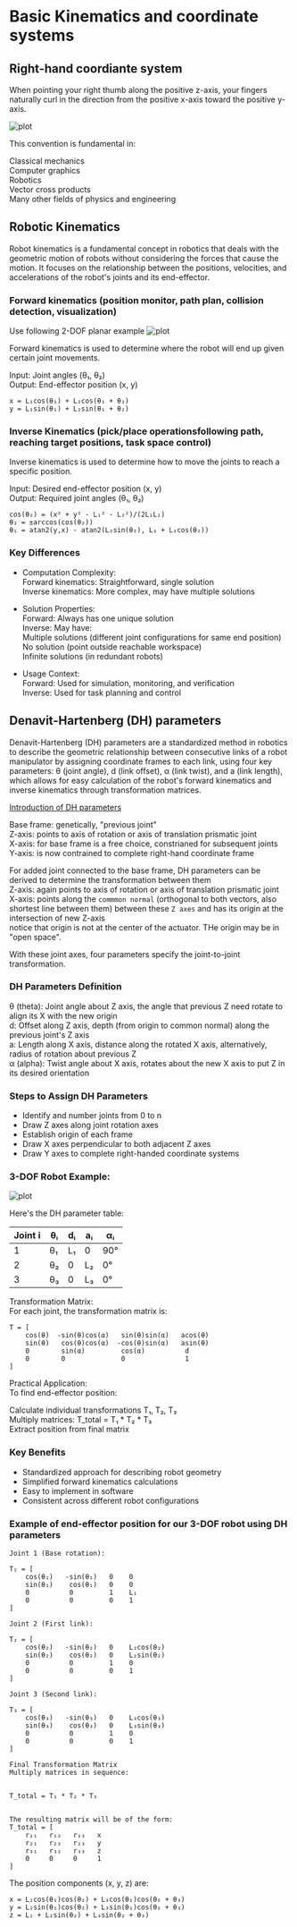 # Basic Kinematics and coordinate systems

## Right-hand coordiante system

When pointing your right thumb along the positive z-axis, your fingers naturally curl in the direction from the positive x-axis toward the positive y-axis.

![plot](./Right-hand-coordinate.png)

This convention is fundamental in:

Classical mechanics  
Computer graphics  
Robotics  
Vector cross products  
Many other fields of physics and engineering

## Robotic Kinematics

Robot kinematics is a fundamental concept in robotics that deals with the geometric motion of robots without considering the forces that cause the motion. It focuses on the relationship between the positions, velocities, and accelerations of the robot's joints and its end-effector.

### Forward kinematics (position monitor, path plan, collision detection, visualization)

Use following 2-DOF planar example
![plot](./2D-planar-example.png)

Forward kinematics is used to determine where the robot will end up given certain joint movements.  

Input: Joint angles (θ₁, θ₂)  
Output: End-effector position (x, y)  


```
x = L₁cos(θ₁) + L₂cos(θ₁ + θ₂)
y = L₁sin(θ₁) + L₂sin(θ₁ + θ₂)
```

### Inverse Kinematics (pick/place operationsfollowing path, reaching target positions, task space control)

Inverse kinematics is used to determine how to move the joints to reach a specific position.  

Input: Desired end-effector position (x, y)  
Output: Required joint angles (θ₁, θ₂)  

```
cos(θ₂) = (x² + y² - L₁² - L₂²)/(2L₁L₂)
θ₂ = ±arccos(cos(θ₂))
θ₁ = atan2(y,x) - atan2(L₂sin(θ₂), L₁ + L₂cos(θ₂))
```

### Key Differences

- Computation Complexity:  
    Forward kinematics: Straightforward, single solution  
    Inverse kinematics: More complex, may have multiple solutions  
  
- Solution Properties:  
    Forward: Always has one unique solution  
    Inverse: May have:  
        Multiple solutions (different joint configurations for same end position)  
        No solution (point outside reachable workspace)  
        Infinite solutions (in redundant robots)  
  
- Usage Context:  
    Forward: Used for simulation, monitoring, and verification  
    Inverse: Used for task planning and control  

## Denavit-Hartenberg (DH) parameters  

Denavit-Hartenberg (DH) parameters are a standardized method in robotics to describe the geometric relationship between consecutive links of a robot manipulator by assigning coordinate frames to each link, using four key parameters: θ (joint angle), d (link offset), α (link twist), and a (link length), which allows for easy calculation of the robot's forward kinematics and inverse kinematics through transformation matrices.  

[Introduction of DH parameters](https://www.youtube.com/watch?v=rA9tm0gTln8)

Base frame: genetically, "previous joint"  
Z-axis: points to axis of rotation or axis of translation prismatic joint  
X-axis: for base frame is a free choice, constrianed for subsequent joints  
Y-axis: is now contrained to complete right-hand coordinate frame  

For added joint connected to the base frame,  DH parameters can be derived to determine the transformation between them  
Z-axis: again points to axis of rotation or axis of translation prismatic joint  
X-axis: points along the `commmon normal` (orthogonal to both vectors, also shortest line between them) between these `Z axes` and has its origin at the intersection of new Z-axis  
        notice that origin is not at the center of the actuator. THe origin may be in "open space".  

With these joint axes, four parameters specify the joint-to-joint transformation.


### DH Parameters Definition

θ (theta): Joint angle about Z axis, the angle that previous Z need rotate to align its X with the new origin  
d: Offset along Z axis, depth (from origin to common normal) along the previous joint's Z axis  
a: Length along X axis,  distance along the rotated X axis, alternatively, radius of rotation about previous Z  
α (alpha): Twist angle  about X axis, rotates about the new X axis to put Z in its desired orientation  

### Steps to Assign DH Parameters

- Identify and number joints from 0 to n  
- Draw Z axes along joint rotation axes  
- Establish origin of each frame  
- Draw X axes perpendicular to both adjacent Z axes  
- Draw Y axes to complete right-handed coordinate systems  

### 3-DOF Robot Example:

![plot](./DH-parameters-3DOF.png)

Here's the DH parameter table:  

Joint i | θᵢ  | dᵢ    | aᵢ    | αᵢ
--------|------|--------|--------|--------
1       | θ₁  | L₁    | 0     | 90°
2       | θ₂  | 0     | L₂    | 0°
3       | θ₃  | 0     | L₃    | 0°

Transformation Matrix:  
For each joint, the transformation matrix is:  
```
T = [
    cos(θ)  -sin(θ)cos(α)   sin(θ)sin(α)   acos(θ)
    sin(θ)   cos(θ)cos(α)  -cos(θ)sin(α)   asin(θ)
    0        sin(α)         cos(α)          d
    0        0              0               1
]
```
Practical Application:  
To find end-effector position:  

Calculate individual transformations T₁, T₂, T₃  
Multiply matrices: T_total = T₁ * T₂ * T₃  
Extract position from final matrix  

### Key Benefits

- Standardized approach for describing robot geometry
- Simplified forward kinematics calculations
- Easy to implement in software
- Consistent across different robot configurations

### Example of end-effector position for our 3-DOF robot using DH parameters 

```
Joint 1 (Base rotation):  

T₁ = [
    cos(θ₁)   -sin(θ₁)   0    0
    sin(θ₁)    cos(θ₁)   0    0
    0          0         1    L₁
    0          0         0    1
]

Joint 2 (First link):  

T₂ = [
    cos(θ₂)   -sin(θ₂)   0    L₂cos(θ₂)
    sin(θ₂)    cos(θ₂)   0    L₂sin(θ₂)
    0          0         1    0
    0          0         0    1
]

Joint 3 (Second link):  

T₃ = [
    cos(θ₃)   -sin(θ₃)   0    L₃cos(θ₃)
    sin(θ₃)    cos(θ₃)   0    L₃sin(θ₃)
    0          0         1    0
    0          0         0    1
]

Final Transformation Matrix  
Multiply matrices in sequence:  


T_total = T₁ * T₂ * T₃  


The resulting matrix will be of the form:  
T_total = [
    r₁₁   r₁₂   r₁₃   x
    r₂₁   r₂₂   r₂₃   y
    r₃₁   r₃₂   r₃₃   z
    0     0     0     1
]
```
The position components (x, y, z) are:

```
x = L₂cos(θ₁)cos(θ₂) + L₃cos(θ₁)cos(θ₂ + θ₃)
y = L₂sin(θ₁)cos(θ₂) + L₃sin(θ₁)cos(θ₂ + θ₃)
z = L₁ + L₂sin(θ₂) + L₃sin(θ₂ + θ₃)
```






